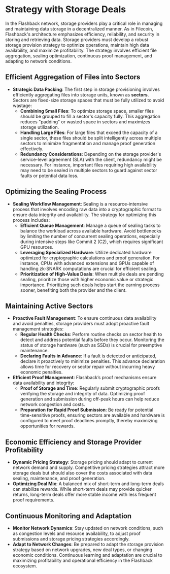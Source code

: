 # Strategy with Storage Deals

In the Flashback network, storage providers play a critical role in managing and maintaining data storage in a decentralized manner. As in Filecoin, Flashback's architecture emphasizes efficiency, reliability, and security in storing and retrieving data. Storage providers must develop a robust storage provision strategy to optimize operations, maintain high data availability, and maximize profitability. The strategy involves efficient file aggregation, sealing optimization, continuous proof management, and adapting to network conditions.

## **Efficient Aggregation of Files into Sectors**

* **Strategic Data Packing**: The first step in storage provisioning involves efficiently aggregating files into storage units, known as **sectors**. Sectors are fixed-size storage spaces that must be fully utilized to avoid wastage:
  * **Combining Small Files**: To optimize storage space, smaller files should be grouped to fill a sector's capacity fully. This aggregation reduces "padding" or wasted space in sectors and maximizes storage utilization.
  * **Handling Large Files**: For large files that exceed the capacity of a single sector, these files should be split intelligently across multiple sectors to minimize fragmentation and manage proof generation effectively.
  * **Redundancy Considerations**: Depending on the storage provider's service-level agreement (SLA) with the client, redundancy might be necessary. For instance, important files requiring high availability may need to be sealed in multiple sectors to guard against sector faults or potential data loss.

## **Optimizing the Sealing Process**

* **Sealing Workflow Management**: Sealing is a resource-intensive process that involves encoding raw data into a cryptographic format to ensure data integrity and availability. The strategy for optimizing this process includes:
  * **Efficient Queue Management**: Manage a queue of sealing tasks to balance the workload across available hardware. Avoid bottlenecks by limiting the number of concurrent sealing operations, especially during intensive steps like Commit 2 (C2), which requires significant GPU resources.
  * **Leveraging Specialized Hardware**: Utilize dedicated hardware optimized for cryptographic calculations and proof generation. For instance, CPUs with advanced extensions and GPUs capable of handling zk-SNARK computations are crucial for efficient sealing.
  * **Prioritization of High-Value Deals**: When multiple deals are pending sealing, prioritize those with higher economic value or strategic importance. Prioritizing such deals helps start the earning process sooner, benefiting both the provider and the client.

## **Maintaining Active Sectors**

* **Proactive Fault Management**: To ensure continuous data availability and avoid penalties, storage providers must adopt proactive fault management strategies:
  * **Regular Health Checks**: Perform routine checks on sector health to detect and address potential faults before they occur. Monitoring the status of storage hardware (such as SSDs) is crucial for preemptive maintenance.
  * **Declaring Faults in Advance**: If a fault is detected or anticipated, declare it proactively to minimize penalties. This advance declaration allows time for recovery or sector repair without incurring heavy economic penalties.
* **Efficient Proof Management**: Flashback’s proof mechanisms ensure data availability and integrity:
  * **Proof of Storage and Time**: Regularly submit cryptographic proofs verifying the storage and integrity of data. Optimizing proof generation and submission during off-peak hours can help reduce network congestion and costs.
  * **Preparation for Rapid Proof Submission**: Be ready for potential time-sensitive proofs, ensuring sectors are available and hardware is configured to meet proof deadlines promptly, thereby maximizing opportunities for rewards.

## **Economic Efficiency and Storage Provider Profitability**

* **Dynamic Pricing Strategy**: Storage pricing should adapt to current network demand and supply. Competitive pricing strategies attract more storage deals but should also cover the costs associated with data sealing, maintenance, and proof generation.
* **Optimizing Deal Mix**: A balanced mix of short-term and long-term deals can stabilize rewards. While short-term deals may provide quicker returns, long-term deals offer more stable income with less frequent proof requirements.

## **Continuous Monitoring and Adaptation**

* **Monitor Network Dynamics**: Stay updated on network conditions, such as congestion levels and resource availability, to adjust proof submissions and storage pricing strategies accordingly.
* **Adapt to Network Changes**: Be prepared to adapt the storage provision strategy based on network upgrades, new deal types, or changing economic conditions. Continuous learning and adaptation are crucial to maximizing profitability and operational efficiency in the Flashback ecosystem.
